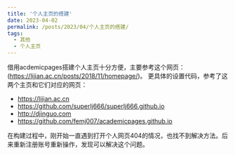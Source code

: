 ```yaml
---
title: '个人主页的搭建'
date: 2023-04-02
permalink: /posts/2023/04/个人主页的搭建/
tags:
  - 其他
  - 个人主页
---
```


借用acdemicpages搭建个人主页十分方便，主要参考这个网页：(https://lijian.ac.cn/posts/2018/11/homepage/)。
更具体的设置代码，参考了这两个主页和它们对应的网页：

* https://lijian.ac.cn
* https://github.com/superlj666/superlj666.github.io
* http://djinguo.com
* https://github.com/femj007/academicpages.github.io

在构建过程中，刚开始一直遇到打开个人网页404的情况，也找不到解决方法。后来重新注册账号重新操作，发现可以解决这个问题。
